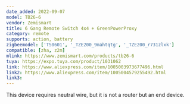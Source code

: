 ```yaml
---
date_added: 2022-09-07
model: TB26-6
vendor: Zemismart
title: 6 Gang Remote Switch 4x4 + GreenPowerProxy
category: remote
supports: action, battery
zigbeemodel: ['TS0601', '_TZE200_9mahtqtg', '_TZE200_r731zlxk']
compatible: [zha, z2m]
mlink: https://www.zemismart.com/products/tb26-6
tuya: https://expo.tuya.com/product/1031062
link: https://www.aliexpress.com/item/1005003973677496.html
link2: https://www.aliexpress.com/item/1005004579255492.html
link3: 
---
```


This device requires neutral wire, but it is not a router but an end device.
